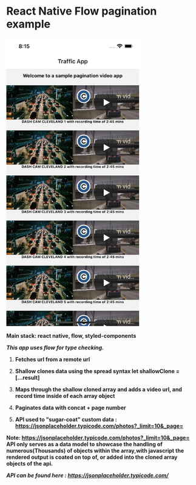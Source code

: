 # React Native Flow pagination example

<!-- ![screen.png](./assets/screen.png) -->
<img src="./assets/screen.png" width="350" alt="screen.png">

**Main stack: react native, flow, styled-components**

***This app uses flow for type checking.***

1. **Fetches url from a remote url**

2. **Shallow clones data using the spread syntax let shallowClone = [...result]**

3. **Maps through the shallow cloned array and adds a video url, and record time inside of each array object**

4. **Paginates data with concat + page number**

5. **API used to "sugar-coat" custom data : https://jsonplaceholder.typicode.com/photos?_limit=10&_page=**

**Note:  https://jsonplaceholder.typicode.com/photos?_limit=10&_page= API only serves as a data model to showcase the handling of numerous(Thousands) of objects within the array,with javascript the rendered output is coated on top of, or added into the cloned array objects of the api.**

***API can be found here : https://jsonplaceholder.typicode.com/***
